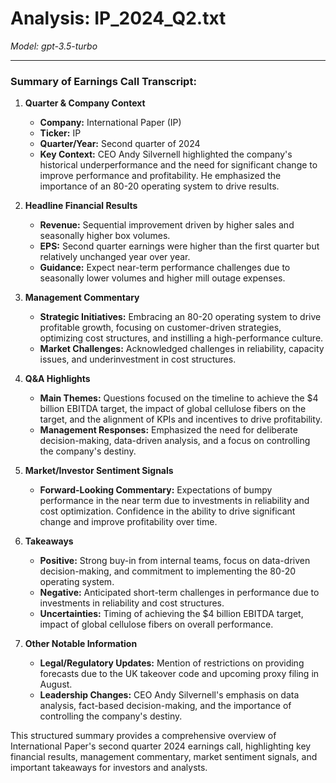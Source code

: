 # Analysis: IP_2024_Q2.txt

*Model: gpt-3.5-turbo*

---

### Summary of Earnings Call Transcript:

1. **Quarter & Company Context**
   - **Company:** International Paper (IP)
   - **Ticker:** IP
   - **Quarter/Year:** Second quarter of 2024
   - **Key Context:** CEO Andy Silvernell highlighted the company's historical underperformance and the need for significant change to improve performance and profitability. He emphasized the importance of an 80-20 operating system to drive results.

2. **Headline Financial Results**
   - **Revenue:** Sequential improvement driven by higher sales and seasonally higher box volumes.
   - **EPS:** Second quarter earnings were higher than the first quarter but relatively unchanged year over year.
   - **Guidance:** Expect near-term performance challenges due to seasonally lower volumes and higher mill outage expenses.

3. **Management Commentary**
   - **Strategic Initiatives:** Embracing an 80-20 operating system to drive profitable growth, focusing on customer-driven strategies, optimizing cost structures, and instilling a high-performance culture.
   - **Market Challenges:** Acknowledged challenges in reliability, capacity issues, and underinvestment in cost structures.

4. **Q&A Highlights**
   - **Main Themes:** Questions focused on the timeline to achieve the $4 billion EBITDA target, the impact of global cellulose fibers on the target, and the alignment of KPIs and incentives to drive profitability.
   - **Management Responses:** Emphasized the need for deliberate decision-making, data-driven analysis, and a focus on controlling the company's destiny.

5. **Market/Investor Sentiment Signals**
   - **Forward-Looking Commentary:** Expectations of bumpy performance in the near term due to investments in reliability and cost optimization. Confidence in the ability to drive significant change and improve profitability over time.

6. **Takeaways**
   - **Positive:** Strong buy-in from internal teams, focus on data-driven decision-making, and commitment to implementing the 80-20 operating system.
   - **Negative:** Anticipated short-term challenges in performance due to investments in reliability and cost structures.
   - **Uncertainties:** Timing of achieving the $4 billion EBITDA target, impact of global cellulose fibers on overall performance.

7. **Other Notable Information**
   - **Legal/Regulatory Updates:** Mention of restrictions on providing forecasts due to the UK takeover code and upcoming proxy filing in August.
   - **Leadership Changes:** CEO Andy Silvernell's emphasis on data analysis, fact-based decision-making, and the importance of controlling the company's destiny.

This structured summary provides a comprehensive overview of International Paper's second quarter 2024 earnings call, highlighting key financial results, management commentary, market sentiment signals, and important takeaways for investors and analysts.